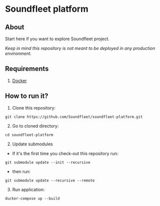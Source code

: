 # Soundfleet platform

## About

Start here if you want to explore Soundfleet project.

_Keep in mind  this repository is not meant to be deployed in any production environment._

## Requirements
1. [Docker](https://docs.docker.com/install/)

## How to run it?
1. Clone this repository:
```shell
git clone https://github.com/Soundfleet/soundfleet-platform.git
```
2. Go to cloned directory:
```shell
cd soundfleet-platform
```
2. Update submodules
* If it's the first time you check-out this repository run:
```shell
git submodule update --init --recursive
```
* then run:
```shell
git submodule update --recursive --remote
```
3. Run application:
```shell
ducker-compose up --build
```